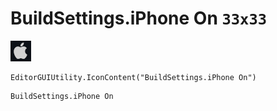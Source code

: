 # BuildSettings.iPhone On `33x33`
<img src="/img/BuildSettings.iPhone%20On.png" width=33 height=33>

``` CSharp
EditorGUIUtility.IconContent("BuildSettings.iPhone On")
```
```
BuildSettings.iPhone On
```
